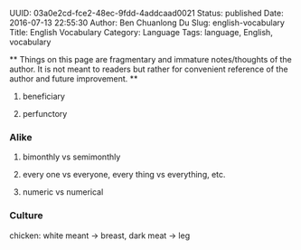 UUID: 03a0e2cd-fce2-48ec-9fdd-4addcaad0021
Status: published
Date: 2016-07-13 22:55:30
Author: Ben Chuanlong Du
Slug: english-vocabulary
Title: English Vocabulary
Category: Language
Tags: language, English, vocabulary

**
Things on this page are
fragmentary and immature notes/thoughts of the author.
It is not meant to readers
but rather for convenient reference of the author and future improvement.
**

1. beneficiary

2. perfunctory


### Alike

1. bimonthly vs semimonthly

2. every one vs everyone, every thing vs everything, etc.

3. numeric vs numerical

### Culture
chicken: white meant -> breast, dark meat -> leg
